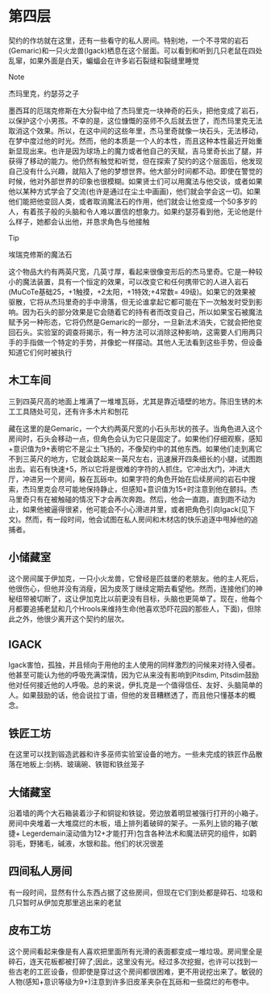 # 第四层

契约的作坊就在这里，还有一些看守的私人房间。特别地，一个不寻常的岩石(Gemaric)和一只火龙兽(Igack)栖息在这个层面。可以看到和听到几只老鼠在四处乱窜，如果外面是白天，蝙蝠会在许多岩石裂缝和裂缝里睡觉

> [!NOTE]
>
> 杰玛里克，约瑟芬之子
>
> 墨西耳的厄瑞克修斯在大分裂中给了杰玛里克一块神奇的石头，把他变成了岩石，以保护这个小男孩。不幸的是，这位慷慨的巫师不久后就去世了，而杰玛里克无法取消这个效果。所以，在这中间的这些年里，杰马里奇就像一块石头，无法移动，在梦中度过他的时光。然而，他的本质是一个人的本性，而且这种本性最近开始重新显现出来。也许是因为球场上的魔力或者他自己的天赋，吉马里奇长出了腿，并获得了移动的能力。他仍然有触觉和听觉，但在探索了契约的这个层面后，他发现自己没有什么兴趣，就陷入了他的梦想世界。他大部分时间都不动。即使在警觉的时候，他对外部世界的印象也很模糊。如果贤士们可以用魔法与他交谈，或者如果他以某种方式学会了交流(也许是通过在尘土中画画)，他们就会学会这一切。如果他们能把他变回人类，或者取消魔法石的作用，他们就会让他变成一个50多岁的人，有着孩子般的头脑和令人难以置信的想象力。如果约瑟芬看到他，无论他是什么样子，她都会认出他，并恳求角色与他接触

> [!TIP]
>
> 埃瑞克修斯的魔法石
>
> 这个物品大约有两英尺宽，几英寸厚，看起来很像变形后的杰马里奇。它是一种较小的魔法装置，具有一个恒定的效果，可以改变它和任何携带它的人进入岩石(MuCoTe基础25，+1触摸，+2太阳，+1特效;+4常数= 49级)。如果它的效果被驱散，它将从杰玛里奇的手中滑落，但无论谁拿起它都可能在下一次触发时受到影响。因为石头的部分效果是它会随着它的持有者而改变自己，所以如果宝石被魔法赋予另一种形态，它将仍然是Gemaric的一部分，一旦新法术消失，它就会把他变回石头。实验室的调查将揭示，有一种方法可以消除这种影响，这需要人们用两只手的手指做一个特定的手势，并像蛇一样摆动。其他人无法看到这些手势，但设备知道它们何时被执行

## 木工车间

三到四英尺高的地面上堆满了一堆堆瓦砾，尤其是靠近墙壁的地方。陈旧生锈的木工工具随处可见，还有许多木片和刨花

藏在这里的是Gemaric，一个大约两英尺宽的小石头形状的孩子。当角色进入这个房间时，石头会移动一点，但角色会认为它只是固定了。如果他们仔细观察，感知+意识值为9+表明它不是尘土飞扬的，不像契约中的其他东西。如果他们走到离它不到三英尺的地方，它就会跳起来一英尺左右，迅速展开四条细长的小腿，试图跑出去。岩石有快速+5，所以它将是很难的字符的人抓住。它冲出大门，冲进大厅，冲进另一个房间，躲在瓦砾中。如果字符的角色开始在后续房间的岩石中搜索，杰玛里克会尽可能地保持静止，但感知+意识值为15+时注意到他在颤抖。杰马里奇只有在被触碰的情况下才会再次奔跑。然后，他会一直跑，直到跑不动为止，如果他被逼得很紧，他可能会不小心滑进井里，或者把角色引向Igack(见下文)。然而，有一段时间，他会试图在私人房间和木材店的快乐追逐中甩掉他的追捕者。

## 小储藏室

这个房间属于伊加克，一只小火龙兽，它曾经是匹兹堡的老朋友。他的主人死后，他很伤心，但他并没有消瘦，因为皮茨丁继续定期去看望他。然而，连接他们的神秘纽带被切断了，这让伊加克比以前更没有目标，头脑也更简单了。现在，他每个月都要追捕老鼠和几个Hrools来维持生命(他喜欢恐吓花园的那些人，下面)，但除此之外，他很少离开这个契约的层次。

## IGACK

Igack害怕，孤独，并且倾向于用他的主人使用的同样激烈的问候来对待入侵者。他甚至可能认为他的呼吸充满深情，因为它从来没有影响到Pitsdim, Pitsdim鼓励他对任何接近他的人呼吸。总的来说，伊扎克是一个值得信任、友好、头脑简单的人。如果鼓励的话，他会说拉丁语，但他的发音糟糕透了，而且他只懂基本的概念。

## 铁匠工坊

在这里可以找到锻造武器和许多巫师实验室设备的地方。一些未完成的铁匠作品散落在地板上:剑柄、玻璃碗、铁钳和铁丝笼子

## 大储藏室

沿着墙的两个大石箱装着沙子和铜锭和铁锭。旁边放着明显被强行打开的小箱子。房间中央堆着一大堆腐烂的木板，墙上排列着破碎的架子。一系列上锁的箱子(敏捷+ Legerdemain滚动值为12+才能打开)包含各种法术和魔法研究的组件，如鹳羽毛，野猪毛，碱液，水银和盐。他们的状况很差

## 四间私人房间

有一段时间，显然有什么东西占据了这些房间，但现在它们到处都是碎石、垃圾和几只暂时从伊加克那里逃出来的老鼠

## 皮布工坊

这个房间看起来像是有人喜欢把里面所有光滑的表面都变成一堆垃圾。房间里全是碎石，连天花板都被打碎了;因此，这里没有光。经过多次挖掘，也许可以找到一些古老的工匠设备，但即使是穿过这个房间都很困难，更不用说挖出来了。敏锐的人物(感知+意识等级为9+)注意到许多旧皮革夹杂在瓦砾和一些腐烂的布卷中。
